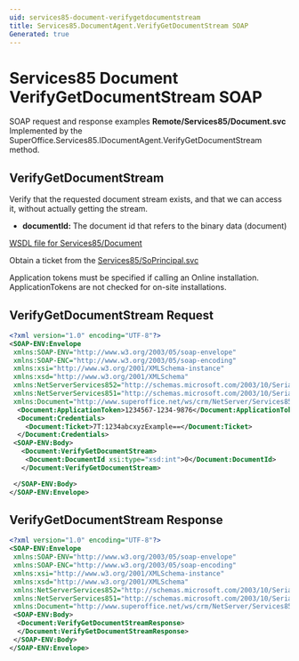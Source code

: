 ```yaml
---
uid: services85-document-verifygetdocumentstream
title: Services85.DocumentAgent.VerifyGetDocumentStream SOAP
Generated: true
---
```


# Services85 Document VerifyGetDocumentStream SOAP

SOAP request and response examples **Remote/Services85/Document.svc**
Implemented by the <see cref="M:SuperOffice.Services85.IDocumentAgent.VerifyGetDocumentStream">SuperOffice.Services85.IDocumentAgent.VerifyGetDocumentStream</see> method.

## VerifyGetDocumentStream

Verify that the requested document stream exists, and that we can access it, without actually getting the stream.

* **documentId:** The document id that refers to the binary data (document)



[WSDL file for Services85/Document](../Services85-Document.md)

Obtain a ticket from the [Services85/SoPrincipal.svc](../SoPrincipal/SoPrincipal.md)

Application tokens must be specified if calling an Online installation. ApplicationTokens are not checked for on-site installations.

## VerifyGetDocumentStream Request

```xml
<?xml version="1.0" encoding="UTF-8"?>
<SOAP-ENV:Envelope
 xmlns:SOAP-ENV="http://www.w3.org/2003/05/soap-envelope"
 xmlns:SOAP-ENC="http://www.w3.org/2003/05/soap-encoding"
 xmlns:xsi="http://www.w3.org/2001/XMLSchema-instance"
 xmlns:xsd="http://www.w3.org/2001/XMLSchema"
 xmlns:NetServerServices852="http://schemas.microsoft.com/2003/10/Serialization/Arrays"
 xmlns:NetServerServices851="http://schemas.microsoft.com/2003/10/Serialization/"
 xmlns:Document="http://www.superoffice.net/ws/crm/NetServer/Services85">
  <Document:ApplicationToken>1234567-1234-9876</Document:ApplicationToken>
  <Document:Credentials>
    <Document:Ticket>7T:1234abcxyzExample==</Document:Ticket>
  </Document:Credentials>
 <SOAP-ENV:Body>
   <Document:VerifyGetDocumentStream>
    <Document:DocumentId xsi:type="xsd:int">0</Document:DocumentId>
   </Document:VerifyGetDocumentStream>

 </SOAP-ENV:Body>
</SOAP-ENV:Envelope>

```


## VerifyGetDocumentStream Response

```xml
<?xml version="1.0" encoding="UTF-8"?>
<SOAP-ENV:Envelope
 xmlns:SOAP-ENV="http://www.w3.org/2003/05/soap-envelope"
 xmlns:SOAP-ENC="http://www.w3.org/2003/05/soap-encoding"
 xmlns:xsi="http://www.w3.org/2001/XMLSchema-instance"
 xmlns:xsd="http://www.w3.org/2001/XMLSchema"
 xmlns:NetServerServices852="http://schemas.microsoft.com/2003/10/Serialization/Arrays"
 xmlns:NetServerServices851="http://schemas.microsoft.com/2003/10/Serialization/"
 xmlns:Document="http://www.superoffice.net/ws/crm/NetServer/Services85">
 <SOAP-ENV:Body>
  <Document:VerifyGetDocumentStreamResponse>
  </Document:VerifyGetDocumentStreamResponse>
 </SOAP-ENV:Body>
</SOAP-ENV:Envelope>

```

